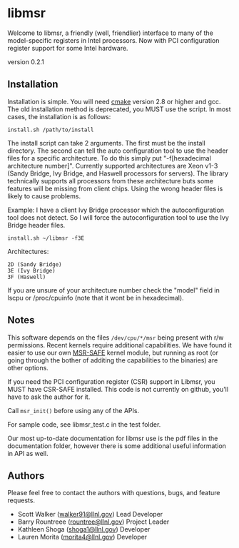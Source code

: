 libmsr
====================

Welcome to libmsr, a friendly (well, friendlier) interface to many
of the model-specific registers in Intel processors. Now with PCI
configuration register support for some Intel hardware.

version 0.2.1


Installation
---------------------

Installation is simple. You will need [cmake](http://www.cmake.org)
version 2.8 or higher and gcc. The old installation method is deprecated,
you MUST use the script. In most cases, the installation is as follows:

	install.sh /path/to/install

The install script can take 2 arguments. The first must be the install directory.
The second can tell the auto configuration tool to use the header files for a specific architecture.
To do this simply put "-f[hexadecimal architecture number]".
Currently supported architectures are Xeon v1-3 (Sandy Bridge, Ivy Bridge, and Haswell processors for servers).
The library technically supports all  processors from these architecture buts some features will be missing from client chips.
Using the wrong header files is likely to cause problems.

Example: 
I have a client Ivy Bridge processor which the autoconfiguration tool does not detect.
So I will force the autoconfiguration tool to use the Ivy Bridge header files.

	install.sh ~/libmsr -f3E

Architectures:
	
	2D (Sandy Bridge)
	3E (Ivy Bridge)
	3F (Haswell)

If you are unsure of your architecture number check the "model" field in lscpu or /proc/cpuinfo (note that it wont be in hexadecimal).


Notes
----------------------

This software depends on the files `/dev/cpu/*/msr` being present with
r/w permissions.  Recent kernels require additional capabilities.  We
have found it easier to use our own [MSR-SAFE](https://github.com/LLNL/msr-safe) kernel module, but
running as root (or going through the bother of additing the
capabilities to the binaries) are other options.

If you need the PCI configuration register (CSR) support in Libmsr, you MUST have CSR-SAFE installed.
This code is not currently on github, you'll have to ask the author for it.

Call `msr_init()` before using any of the APIs.

For sample code, see libmsr_test.c in the test folder.

Our most up-to-date documentation for libmsr use is the pdf files in the documentation folder, however there
is some additional useful information in API as well.



Authors
---------------------
Please feel free to contact the authors with questions, bugs, and feature requests.

  * Scott Walker (walker91@llnl.gov) Lead Developer
  * Barry Rountreee (rountree@llnl.gov) Project Leader
  * Kathleen Shoga (shoga1@llnl.gov) Developer
  * Lauren Morita (morita4@llnl.gov) Developer
